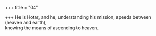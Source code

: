 +++
title = "04"

+++
He is Hotar, and he, understanding his mission, speeds between (heaven  and earth),  
knowing the means of ascending to heaven.  